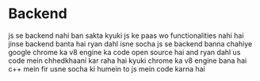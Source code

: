 # Backend
js se backend nahi ban sakta
kyuki js ke paas wo functionalities nahi hai jinse backend banta hai
ryan dahl isne socha js se backend banna chahiye
google chrome ka v8 engine ka code open source hai and ryan dahl us code mein chhedkhaani kar raha hai
kyuki chrome ka v8 engine bana hai c++ mein
fir usne socha ki humein to js mein code karna hai
